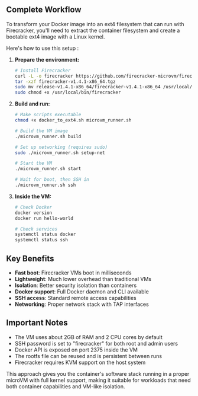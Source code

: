 ## Complete Workflow

To transform your Docker image into an ext4 filesystem that can run with Firecracker, you'll need to extract the container filesystem and create a bootable ext4 image with a Linux kernel. 

Here's how to use this setup :

1. **Prepare the environment:**
   ```bash
   # Install Firecracker
   curl -L -o firecracker https://github.com/firecracker-microvm/firecracker/releases/download/v1.4.1/firecracker-v1.4.1-x86_64.tgz
   tar -xzf firecracker-v1.4.1-x86_64.tgz
   sudo mv release-v1.4.1-x86_64/firecracker-v1.4.1-x86_64 /usr/local/bin/firecracker
   sudo chmod +x /usr/local/bin/firecracker
   ```

2. **Build and run:**
   ```bash
   # Make scripts executable
   chmod +x docker_to_ext4.sh microvm_runner.sh
   
   # Build the VM image
   ./microvm_runner.sh build
   
   # Set up networking (requires sudo)
   sudo ./microvm_runner.sh setup-net
   
   # Start the VM
   ./microvm_runner.sh start
   
   # Wait for boot, then SSH in
   ./microvm_runner.sh ssh
   ```

3. **Inside the VM:**
   ```bash
   # Check Docker
   docker version
   docker run hello-world
   
   # Check services
   systemctl status docker
   systemctl status ssh
   ```

## Key Benefits

- **Fast boot**: Firecracker VMs boot in milliseconds
- **Lightweight**: Much lower overhead than traditional VMs  
- **Isolation**: Better security isolation than containers
- **Docker support**: Full Docker daemon and CLI available
- **SSH access**: Standard remote access capabilities
- **Networking**: Proper network stack with TAP interfaces

## Important Notes

- The VM uses about 2GB of RAM and 2 CPU cores by default
- SSH password is set to "firecracker" for both root and admin users
- Docker API is exposed on port 2375 inside the VM
- The rootfs file can be reused and is persistent between runs
- Firecracker requires KVM support on the host system

This approach gives you the container's software stack running in a proper microVM with full kernel support, making it suitable for workloads that need both container capabilities and VM-like isolation.